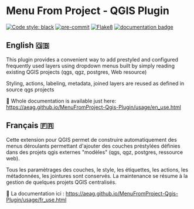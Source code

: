 # Menu From Project - QGIS Plugin

[![Code style: black](https://img.shields.io/badge/code%20style-black-000000.svg)](https://github.com/psf/black)
[![pre-commit](https://img.shields.io/badge/pre--commit-enabled-brightgreen?logo=pre-commit&logoColor=white)](https://github.com/pre-commit/pre-commit)
[![Flake8](https://img.shields.io/badge/flake8-enabled-yellowgreen)](https://flake8.pycqa.org/)
[![documentation badge](https://img.shields.io/badge/documentation-autobuilt%20with%20Sphinx-blue)](https://aeag.github.io/MenuFromProject-Qgis-Plugin/)

## English :gb:

This plugin provides a convenient way to add prestyled and configured frequently used layers using dropdown menus built by simply reading existing QGIS projects (qgs, qgz, postgres, Web resource)

Styling, actions, labeling, metadata, joined layers are reused as defined in source qgs projects

:book: Whole documentation is available just here: <https://aeag.github.io/MenuFromProject-Qgis-Plugin/usage/en_use.html>

## Français :fr:

Cette extension pour QGIS permet de construire automatiquement des menus déroulants permettant d'ajouter des couches préstylées définies dans des projets qgis externes "modèles" (qgs, qgz, postgres, ressource web).

Tous les paramètrages des couches, le style, les étiquettes, les actions, les métadonnées, les jointures sont conservés. La maintenance se résume à la gestion de quelques projets QGIS centralisés.

:book: La documentation ici : <https://aeag.github.io/MenuFromProject-Qgis-Plugin/usage/fr_use.html>
